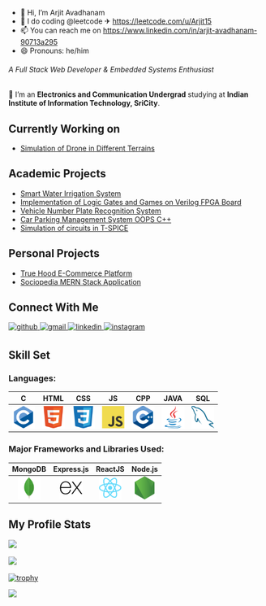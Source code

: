 <!---
Arjit1512/Arjit1512 is a ✨ special ✨ repository because its `README.md` (this file) appears on your GitHub profile.
You can click the Preview link to take a look at your changes.
--->

- 👋 Hi, I’m Arjit Avadhanam<br/>
- 👀 I do coding @leetcode ✈ https://leetcode.com/u/Arjit15
- 📫 You can reach me on https://www.linkedin.com/in/arjit-avadhanam-90713a295
- 😄 Pronouns: he/him
<h6>A Full Stack Web Developer & Embedded Systems Enthusiast</h6>

📖 I’m an **Electronics and Communication Undergrad** studying at **Indian Institute of Information Technology, SriCity**. 

## Currently Working on
- [Simulation of Drone in Different Terrains](https://github.com/Arjit1512/btp-03)

## Academic Projects
- [Smart Water Irrigation System](https://github.com/Arjit1512/embedded-systems)
- [Implementation of Logic Gates and Games on Verilog FPGA Board](https://github.com/Arjit1512/fpga)
- [Vehicle Number Plate Recognition System](https://github.com/Arjit1512/vehicle-recognition)
- [Car Parking Management System OOPS C++](https://github.com/Arjit1512/car-parking-oops)
- [Simulation of circuits in T-SPICE](https://drive.google.com/drive/u/0/folders/14i7vF36J6uEc-4r2z4QJpWjV_drb0gGj)

## Personal Projects
- [True Hood E-Commerce Platform](https://github.com/Arjit1512/2.0)
- [Sociopedia MERN Stack Application](https://github.com/Arjit1512/arjit-sociopedia)

<h2 >Connect With Me</h2> 
<div >
<a href="https://github.com/Arjit1512" target="_blank">
<img src=https://img.shields.io/badge/github-%2324292e.svg?&style=for-the-badge&logo=github&logoColor=white alt=github style="margin-bottom: 5px;" />
</a>
<a href="mailto:avadhanamarjit15@gmail.com" target="_blank">
<img src=https://img.shields.io/badge/Gmail-D14836?style=for-the-badge&logo=gmail&
logoColor=white alt="gmail" style="margin-bottom: 5px;" />
</a>
<a href="https://www.linkedin.com/in/arjit-avadhanam-90713a295" target="_blank">
<img src=https://img.shields.io/badge/linkedin-%231E77B5.svg?&style=for-the-badge&logo=linkedin&logoColor=white alt=linkedin style="margin-bottom: 5px;" />
</a>
<a href="https://www.instagram.com/_arjit3/" target="_blank">
<img src=https://img.shields.io/badge/Instagram-E4455F?style=for-the-badge&logo=instagram&logoColor=white alt=instagram style="margin-bottom: 5px;" />
</a>
</div>  

## Skill Set
### Languages:
| C | HTML | CSS | JS | CPP | JAVA | SQL |
|:----------:|:----------:|:----------:|:----------:|:----------:|:----------:|:----------:|
|  <img src="https://github.com/devicons/devicon/blob/master/icons/c/c-original.svg" title="C" alt="C" width="45" height="45"/> | <img src="https://github.com/devicons/devicon/blob/master/icons/html5/html5-original.svg" title="HTML" alt="HTML" width="45" height="45"/> | <img src="https://github.com/devicons/devicon/blob/master/icons/css3/css3-original.svg" title="CSS" alt="CSS" width="45" height="45"/> |  <img src="https://github.com/devicons/devicon/blob/master/icons/javascript/javascript-original.svg" title="JavaScript" alt="JavaScript" width="45" height="45"/> |  <img src="https://github.com/devicons/devicon/blob/master/icons/cplusplus/cplusplus-original.svg" title="CPP" alt="Cpp" width="45" height="45"/> | <img src="https://github.com/devicons/devicon/blob/master/icons/java/java-original.svg" title="Java" alt="Java" width="45" height="45"/> | <img src="https://github.com/devicons/devicon/blob/master/icons/mysql/mysql-original.svg" title="SQL" alt="SQL" width="45" height="45"/> |

### Major Frameworks and Libraries Used:
| MongoDB | Express.js | ReactJS | Node.js |
|:----------:|:----------:|:----------:|:----------:|
| <img src="https://github.com/devicons/devicon/blob/master/icons/mongodb/mongodb-original.svg" title="MongoDB" alt="MongoDB" width="45" height="45"/> | <img src="https://github.com/devicons/devicon/blob/master/icons/express/express-original.svg" title="Express.js" alt="Express.js" width="45" height="45"/> |  <img src="https://github.com/devicons/devicon/blob/master/icons/react/react-original.svg" title="ReactJS"  alt="ReactJS" width="45" height="45"/> | <img src="https://github.com/devicons/devicon/blob/master/icons/nodejs/nodejs-original.svg" title="Node.js" alt="Node.js" width="45" height="45"/> |


<h2>My Profile Stats</h2>

<div>
  <img src="https://github-readme-stats-sigma-five.vercel.app/api?username=Arjit1512&show_icons=true&theme=tokyonight&locale=en&count_private=true&include_all_commits=true" />
</div>
<p></p>
<div>
  <img src="https://github-readme-stats-sigma-five.vercel.app/api/top-langs/?username=Arjit1512&show_icons=true&theme=tokyonight&locale=en&layout=compact&count_private=true" />
</div>
<p></p>

[![trophy](https://github-profile-trophy.vercel.app/?username=Arjit1512&title=Commits,Repositories,MultipleLang,PullRequest,Reviews&theme=onedark)](https://github.com/ryo-ma/github-profile-trophy)

![](https://komarev.com/ghpvc/?username=Arjit1512&style=for-the-badge&color=orange)

